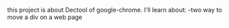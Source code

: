 this project is about Dectool of google-chrome. I'll learn about:
-two way to move a div on a web page 
